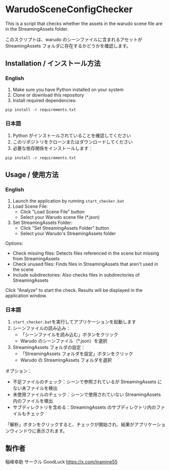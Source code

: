 # WarudoSceneConfigChecker

This is a script that checks whether the assets in the warudo scene file are in the StreamingAssets folder.

このスクリプトは、warudo のシーンファイルに含まれるアセットが StreamingAssets フォルダに存在するかどうかを確認します。

## Installation / インストール方法

### English

1. Make sure you have Python installed on your system
2. Clone or download this repository
3. Install required dependencies:

```
pip install -r requirements.txt
```

### 日本語

1. Python がインストールされていることを確認してください
2. このリポジトリをクローンまたはダウンロードしてください
3. 必要な依存関係をインストールします：

```
pip install -r requirements.txt
```

## Usage / 使用方法

### English

1. Launch the application by running `start_checker.bat`
2. Load Scene File:
   - Click "Load Scene File" button
   - Select your Warudo scene file (\*.json)
3. Set StreamingAssets Folder:
   - Click "Set StreamingAssets Folder" button
   - Select your Warudo's StreamingAssets folder

Options:

- Check missing files: Detects files referenced in the scene but missing from StreamingAssets
- Check unused files: Finds files in StreamingAssets that aren't used in the scene
- Include subdirectories: Also checks files in subdirectories of StreamingAssets

Click "Analyze" to start the check. Results will be displayed in the application window.

### 日本語

1. `start_checker.bat`を実行してアプリケーションを起動します
2. シーンファイルの読み込み：
   - 「シーンファイルを読み込む」ボタンをクリック
   - Warudo のシーンファイル（\*.json）を選択
3. StreamingAssets フォルダの設定：
   - 「StreamingAssets フォルダを設定」ボタンをクリック
   - Warudo の StreamingAssets フォルダを選択

オプション：

- 不足ファイルのチェック：シーンで参照されているが StreamingAssets にない未ファイルを検出
- 未使用ファイルのチェック：シーンで使用されていない StreamingAssets 内のファイルを検出
- サブディレクトリを含める：StreamingAssets のサブディレクトリ内のファイルもチェック

「解析」ボタンをクリックすると、チェックが開始され、結果がアプリケーションウィンドウに表示されます。

## 製作者

稲峰幸助 サークル GoodLuck
https://x.com/inamine55
